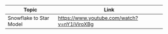| Topic | Link |
| ----- | ---- |
| Snowflake to Star Model | https://www.youtube.com/watch?v=nY1iViroXBg |
